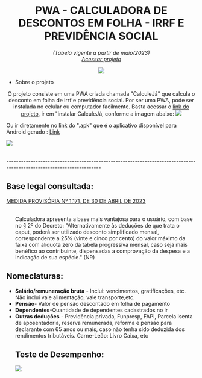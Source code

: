 <h1 text align="center">PWA - CALCULADORA DE DESCONTOS EM FOLHA - IRRF E PREVIDÊNCIA SOCIAL</h1>

<p text align="center"><i> (Tabela vigente a partir de maio/2023)<br>
<a href="https://renataverasventurim.github.io/Calculadora_de_pss_e_irrf_2023/" target:"_blank">Acessar projeto</a></i>

</p>
<p align="center">
  <img src="https://github.com/RenataVerasVenturim/Calculadora_de_pss_e_irrf_2023/assets/129551549/f61ffbd6-556d-4005-af6b-d6de45685dce">

<ul><li>Sobre o projeto</li></ul>
<p align="center">
  O projeto consiste em uma PWA criada chamada "CalculeJá" que calcula o desconto em folha de irrf e previdência social. Por ser uma PWA, pode ser instalada no celular ou computador facilmente. Basta acessar o <a href="https://renataverasventurim.github.io/Calculadora_de_pss_e_irrf_2023/" target:"_blank">link do projeto</a></i>, ir em "instalar CalculeJá, conforme a imagem abaixo:
  <img src="https://github.com/RenataVerasVenturim/Calculadora_de_pss_e_irrf_2023/assets/129551549/86f17f2e-4f8c-4f7e-b285-2b723f2f1936">

Ou ir diretamente no link do ".apk" que é o aplicativo disponível para Android gerado : <a href="https://drive.google.com/u/0/uc?id=1q7-pgNS9HrfhhMs0eljFYZkYbYxkPVza&export=download">Link</a>


  <img src="https://github.com/RenataVerasVenturim/Calculadora_de_pss_e_irrf_2023/assets/129551549/6221ce1f-04f0-4fc0-bde9-abd5f77f09a5">

</p>
<br>
  ---------------------------------------------------------------------------------------------------------------------
<br>
<h2>
Base legal consultada: </ul></h2><a href="https://www.camara.leg.br/proposicoesWeb/prop_mostrarintegra?codteor=2266365">MEDIDA PROVISÓRIA Nº 1.171, DE 30 DE ABRIL DE 2023</a>
   <ul><br> Calculadora apresenta a base mais vantajosa para o usuário, com base no § 2º do Decreto: "Alternativamente às deduções de que trata o caput, poderá ser utilizado
desconto simplificado mensal, correspondente a 25% (vinte e cinco por cento) do
valor máximo da faixa com alíquota zero da tabela progressiva mensal, caso seja
mais benéfico ao contribuinte, dispensadas a comprovação da despesa e a
indicação de sua espécie." (NR)
   </ul>


<h2>Nomeclaturas:</h2>
<ul><li><b>Salário/remuneração bruta</b> - Inclui: vencimentos, gratificações, etc. Não inclui vale alimentação, vale transporte,etc.
</li>
<li><b>Pensão</b>- Valor de pensão descontado em folha de pagamento</li>
<li><b>Dependentes</b>-Quantidade de dependentes cadastrados no ir</li>
<li><b>Outras deduções</b> - Previdência privada, Funpresp, FAPI, Parcela isenta de aposentadoria, reserva remunerada, reforma e pensão para declarante com 65 anos ou mais, caso não tenha sido deduzida dos rendimentos tributáveis. Carne-Leão: Livro Caixa, etc</li>


<h2>Teste de Desempenho:</h2>


<img src="https://github.com/RenataVerasVenturim/Calculadora_de_pss_e_irrf_2023/assets/129551549/5c4720db-310a-4d7d-86b9-a706428125ab">

